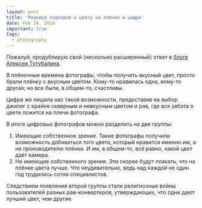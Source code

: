 ```yaml
---
layout: post
title: 'Разница подходов к цвету на плёнке и цифре'
date: Feb 24, 2010
important: true
tags:
  - photography
---
```


Пожалуй, продублирую свой (несколько расширенный) ответ в [блоге Алексея Тутубалина](http://blog.lexa.ru/2010/02/24/ostrotupokonechniki.html "Остротупоконечники").

В плёночные времена фотографы, чтобы получить вкусный цвет, просто брали плёнку с вкусным цветом. Кому-то нравилась одна, кому-то другая; но все были, в общем-то, счастливы.

Цифра же лишила нас такой возможности, предоставив на выбор джипег с крайне скверным и невкусным цветом и рав, где вся забота о цвете ложится на плечи фотографа.

В итоге цифровых фотографов можно разделить на две группы:

1. Имеющие собственное зрение. Такие фотографы получили возможность добиваться того цвета, который нравится именно им, а не производителю плёнки. И им, в общем-то, всё равно, какой цвет даёт камера.
2. Не имеющие собственного зрения. Эти скорее будут плакать, что на плёнке цвета лучше. Что неудивительно, ведь над каждой не один год трудились сотни специалистов.

Следствием появления второй группы стали религиозные войны пользователей разных рав-конвертеров, утверждающих, что одни дают лучший цвет, чем другие.
